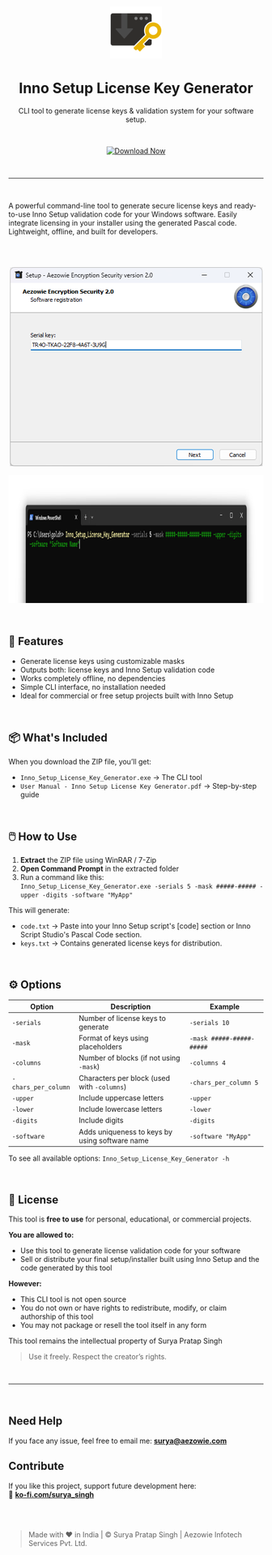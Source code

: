 <p align="center">
  <img src="https://raw.githubusercontent.com/surya-official/Inno-Setup-License-Key-Generator/main/Inno_Setup_License_Key_Generator_Logo.png" alt="Inno Setup License Key Generator Logo" width="102">
</p>

<h1 align="center">Inno Setup License Key Generator</h1>
<p align="center">CLI tool to generate license keys & validation system for your software setup.</p>
<br>
<p align="center">
  <a href="https://github.com/surya-official/Inno-Setup-License-Key-Generator/releases/latest/download/Inno_Setup_License_Key_Generator.zip"><img src="https://img.shields.io/badge/Download%20Now-orange?style=for-the-badge&logo=github" alt="Download Now" width="200"></a>
</p>

<br>

---

<br>

A powerful command-line tool to generate secure license keys and ready-to-use Inno Setup validation code for your Windows software. Easily integrate licensing in your installer using the generated Pascal code. Lightweight, offline, and built for developers.

<br><br>
<p align="center">
  <img src="https://raw.githubusercontent.com/surya-official/Inno-Setup-License-Key-Generator/main/Screenshot-2.png" alt="Inno Setup License Key Generator Screenshot 1" height="392">
</p>
<p align="center">
  <img src="https://raw.githubusercontent.com/surya-official/Inno-Setup-License-Key-Generator/main/Screenshot-1.png" alt="Inno Setup License Key Generator Screenshot 2" height="253">
</p>

<br>

## 🔧 Features

- Generate license keys using customizable masks  
- Outputs both: license keys and Inno Setup validation code  
- Works completely offline, no dependencies  
- Simple CLI interface, no installation needed  
- Ideal for commercial or free setup projects built with Inno Setup  

<br>

## 📦 What's Included

When you download the ZIP file, you’ll get:

- `Inno_Setup_License_Key_Generator.exe` → The CLI tool  
- `User Manual - Inno Setup License Key Generator.pdf` → Step-by-step guide  

<br>

## 🖱️ How to Use

1. **Extract** the ZIP file using WinRAR / 7-Zip  
2. **Open Command Prompt** in the extracted folder  
3. Run a command like this:<br>
   `Inno_Setup_License_Key_Generator.exe -serials 5 -mask #####-##### -upper -digits -software "MyApp"`


This will generate:
- `code.txt` → Paste into your Inno Setup script's [code] section or Inno Script Studio's Pascal Code section.  
- `keys.txt` → Contains generated license keys for distribution.

<br>

## ⚙️ Options

| Option              | Description                                         | Example                         |
|---------------------|-----------------------------------------------------|---------------------------------|
| `-serials`          | Number of license keys to generate                  | `-serials 10`                   |
| `-mask`             | Format of keys using placeholders                   | `-mask #####-#####-#####`       |
| `-columns`          | Number of blocks (if not using `-mask`)             | `-columns 4`                    |
| `-chars_per_column` | Characters per block (used with `-columns`)         | `-chars_per_column 5`           |
| `-upper`            | Include uppercase letters                           | `-upper`                        |
| `-lower`            | Include lowercase letters                           | `-lower`                        |
| `-digits`           | Include digits                                      | `-digits`                       |
| `-software`         | Adds uniqueness to keys by using software name      | `-software "MyApp"`             |

To see all available options:
`Inno_Setup_License_Key_Generator -h`


<br>

## 📜 License

This tool is **free to use** for personal, educational, or commercial projects.

**You are allowed to:**
- Use this tool to generate license validation code for your software  
- Sell or distribute your final setup/installer built using Inno Setup and the code generated by this tool  

**However:**
- This CLI tool is not open source
- You do not own or have rights to redistribute, modify, or claim authorship of this tool  
- You may not package or resell the tool itself in any form  

This tool remains the intellectual property of Surya Pratap Singh

> Use it freely. Respect the creator’s rights.

<br>

---

<br>

##  Need Help

If you face any issue, feel free to email me: **surya@aezowie.com**

##  Contribute
If you like this project, support future development here:  
🍵  **[ko-fi.com/surya_singh](https://ko-fi.com/surya_singh)**

<br><br>

> Made with ❤️ in India | © Surya Pratap Singh | Aezowie Infotech Services Pvt. Ltd.
